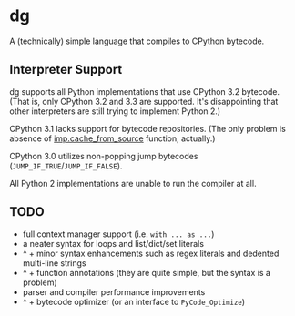 # dg

A (technically) simple language that compiles to CPython bytecode.

## Interpreter Support

dg supports all Python implementations that use CPython 3.2 bytecode.
(That is, only CPython 3.2 and 3.3 are supported. It's disappointing
that other interpreters are still trying to implement Python 2.)

CPython 3.1 lacks support for bytecode repositories. (The only problem is absence of [imp.cache_from_source](http://docs.python.org/py3k/library/imp.html#imp.cache_from_source) function, actually.)

CPython 3.0 utilizes non-popping jump bytecodes (`JUMP_IF_TRUE`/`JUMP_IF_FALSE`).

All Python 2 implementations are unable to run the compiler at all.

## TODO

 * full context manager support (i.e. `with ... as ...`)
 * a neater syntax for loops and list/dict/set literals
 * ^ + minor syntax enhancements such as regex literals and dedented multi-line strings
 * ^ + function annotations (they are quite simple, but the syntax is a problem)
 * parser and compiler performance improvements
 * ^ + bytecode optimizer (or an interface to `PyCode_Optimize`)
